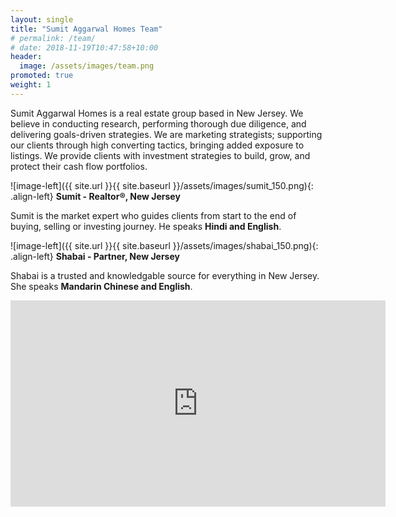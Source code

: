 ```yaml
---
layout: single
title: "Sumit Aggarwal Homes Team"
# permalink: /team/
# date: 2018-11-19T10:47:58+10:00
header:
  image: /assets/images/team.png
promoted: true
weight: 1
---
```


Sumit Aggarwal Homes is a real estate group based in New Jersey. We believe in conducting research, performing thorough due diligence, and delivering goals-driven strategies. We are marketing strategists; supporting our clients through high converting tactics, bringing added exposure to listings. We provide clients with investment strategies to build, grow, and protect their cash flow portfolios.

<!--
<figure class="half">
    <a href="/assets/images/sumit_150.png"><img src="/assets/images/sumit_150.png"></a>
    <a href="/assets/images/shabai_150.png"><img src="/assets/images/shabai_150.png"></a>
    <figcaption>Our aim is to work hard to find you the best outcome.</figcaption>
</figure>
-->

![image-left]({{ site.url }}{{ site.baseurl }}/assets/images/sumit_150.png){: .align-left} **Sumit - Realtor®, New Jersey**

Sumit is the market expert who guides clients from start to the end of buying, selling or investing journey. He speaks **Hindi and English**.

![image-left]({{ site.url }}{{ site.baseurl }}/assets/images/shabai_150.png){: .align-left} **Shabai - Partner, New Jersey**

Shabai is a trusted and knowledgable source for everything in New Jersey. She speaks **Mandarin Chinese and English**.


<!-- KvCore widget to search home-->
<iframe style="width: 600px; height:330px;" src="https://sumitaggarwal.exprealty.com/wide.php" allowtransparency="true" frameBorder="0"> </iframe>